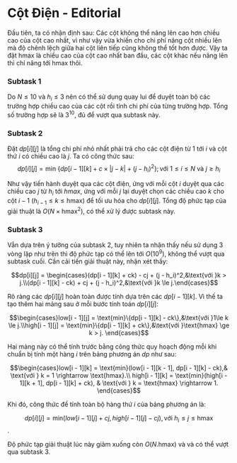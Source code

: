 # Cột Điện - Editorial

Đầu tiên, ta có nhận định sau: Các cột không thể nâng lên cao hơn chiều cao của cột cao nhất, vì như vậy vừa khiến cho chi phí nâng cột nhiều lên mà độ chênh lệch giữa hai cột liên tiếp cũng không thể tốt hơn được. Vậy ta đặt $\text{hmax}$ là chiều cao của cột cao nhất ban đầu, các cột khác nếu nâng lên thì chỉ nâng tới $\text{hmax}$ thôi.

### Subtask 1

Do $N \le 10$ và $h_i \le 3$ nên có thể sử dụng quay lui để duyệt toàn bộ các trường hợp chiều cao của các cột rồi tính chi phí của từng trường hợp. Tổng số trường hợp sẽ là $3^{10},$ đủ để vượt qua subtask này.

### Subtask 2

Đặt $dp[i][j]$ là tổng chi phí nhỏ nhất phải trả cho các cột điện từ $1$ tới $i$ và cột thứ $i$ có chiều cao là $j$. Ta có công thức sau:
$$dp[i][j] =\text{min }\big\{dp[i - 1][k] + c \times |j - k| + (j - h_i)^2\big\}; \text{với } 1 \le i \le N \text{ và }j \ge h_i$$

Như vậy tiến hành duyệt qua các cột điện, ứng với mỗi cột $i$ duyệt qua các chiều cao $j$ từ $h_i$ tới $hmax,$ ứng với mỗi $j$ lại duyệt chọn các chiều cao $k$ cho cột $i - 1 \ (h_{i - 1} \le k \le \text{hmax})$ để tối ưu hóa cho $dp[i][j]$. Tổng độ phức tạp của giải thuật là $O(N \times \text{hmax}^2),$ có thể xử lý được subtask này.

### Subtask 3

Vẫn dựa trên ý tưởng của subtask $2,$ tuy nhiên ta nhận thấy nếu sử dụng $3$ vòng lặp như trên thì độ phức tạp có thể lên tới $O(10^9),$ không thể vượt qua subtask cuối. Cần cải tiến giải thuật này, nhận xét thấy:

$$dp[i][j] = \begin{cases}(dp[i - 1][k] + ck) - cj + (j - h_i)^2,&\text{với }k > j.\\(dp[i - 1][k] - ck) + cj + (j - h_i)^2,&\text{với }k \le j.\end{cases}$$

Rõ ràng các $dp[i][j]$ hoàn toàn được tính dựa trên các $dp[i - 1][k]$. Vì thế ta tạo thêm hai mảng sau ở mỗi bước tính toán $dp[i][j]$:

$$\begin{cases}low[i - 1][j] = \text{min}\{dp[i - 1][k] - ck\},&\text{với }1\le k \le j.\\high[i - 1][j] = \text{min}\{dp[i - 1][k] + ck\},&\text{với }\text{hmax} \ge k > j. \end{cases}$$

Hai mảng này có thể tính trước bằng công thức quy hoạch động mỗi khi chuẩn bị tính một hàng $i$ trên bảng phương án $dp$ như sau:

$$\begin{cases}low[i - 1][k] = \text{min}(low[i - 1][k - 1], dp[i - 1][k] - ck),& \text{với } k = 1 \rightarrow \text{hmax}.\\ high[i - 1][k] = \text{min}(high[i - 1][k + 1], dp[i - 1][k] + ck), & \text{với } k = \text{hmax} \rightarrow 1. \end{cases}$$

Khi đó, công thức để tính toàn bộ hàng thứ $i$ của bảng phương án là:

$$dp[i][j] = \text{min}(low[i - 1][j] + cj, high[i - 1][j] - cj),  \text{với } h_i \le j \le \text{hmax}$$.

Độ phức tạp giải thuật lúc này giảm xuống còn $O(N.\text{hmax})$ và và có thể vượt qua subtask $3$.